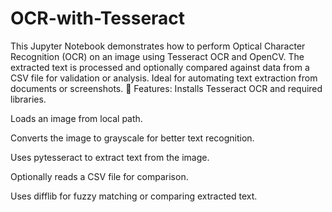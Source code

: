 # OCR-with-Tesseract
This Jupyter Notebook demonstrates how to perform Optical Character Recognition (OCR) on an image using Tesseract OCR and OpenCV. The extracted text is processed and optionally compared against data from a CSV file for validation or analysis. Ideal for automating text extraction from documents or screenshots.
🧠 Features:
Installs Tesseract OCR and required libraries.

Loads an image from local path.

Converts the image to grayscale for better text recognition.

Uses pytesseract to extract text from the image.

Optionally reads a CSV file for comparison.

Uses difflib for fuzzy matching or comparing extracted text.

